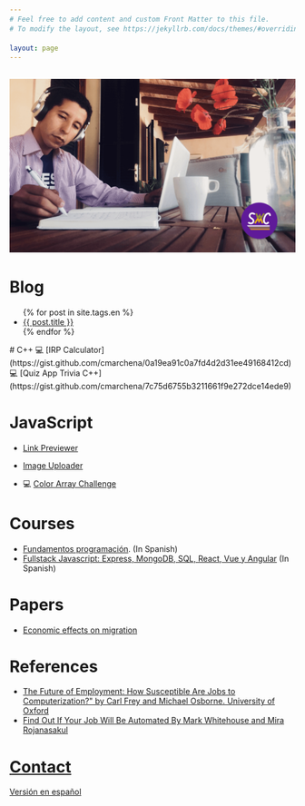 ```yaml
---
# Feel free to add content and custom Front Matter to this file.
# To modify the layout, see https://jekyllrb.com/docs/themes/#overriding-theme-defaults

layout: page
---
```


## [![law code man seated writing](./assets/img/swc.png)](./assets/img/swc.png)

# Blog

<ul>
  {% for post in site.tags.en %}
    <li>
      <a href="{{ post.url }}">{{ post.title }}</a>
    </li>
  {% endfor %}
</ul>
# C++
💻 [IRP Calculator](https://gist.github.com/cmarchena/0a19ea91c0a7fd4d2d31ee49168412cd)<br/>
💻 [Quiz App Trivia C++](https://gist.github.com/cmarchena/7c75d6755b3211661f9e272dce14ede9)

# JavaScript

- [Link Previewer](https://link-previewer.onrender.com)

- [Image Uploader](https://client-nixu.onrender.com)

- 💻 [Color Array Challenge](https://gist.github.com/cmarchena/6c8e2aae28b813b1c4042ec206b9d94b)

# Courses

- [Fundamentos programación](https://github.com/SprintWithCarlos/coding-classes/tree/master/modulos/coding-101). (In Spanish)
- [Fullstack Javascript: Express, MongoDB, SQL, React, Vue y Angular](https://github.com/SprintWithCarlos/coding-classes) (In Spanish)

# Papers

- [Economic effects on migration](./assets/media/IEpaper.pdf)

# References

- [The Future of Employment: How Susceptible Are Jobs to Computerization?" by Carl Frey and Michael Osborne. University of Oxford](https://www.oxfordmartin.ox.ac.uk/downloads/academic/The_Future_of_Employment.pdf)
- [Find Out If Your Job Will Be Automated
  By Mark Whitehouse and Mira Rojanasakul](https://www.bloomberg.com/graphics/2017-job-risk/)

# [Contact](/contact)

[Versión en español](./es/)
